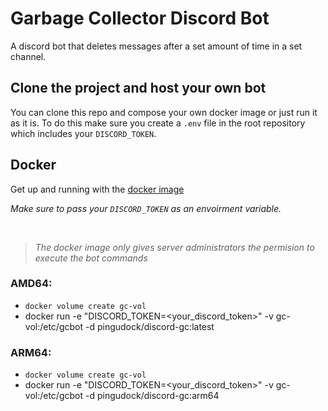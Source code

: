 # Garbage Collector Discord Bot

A discord bot that deletes messages after a set amount of time in a set channel.

## Clone the project and host your own bot

You can clone this repo and compose your own docker image or just run it as it is. To do this make sure you create a `.env` file in the root repository which includes your `DISCORD_TOKEN`.

## Docker

Get up and running with the [docker image](https://hub.docker.com/repository/docker/pingudock/discord-gc)

_*Make sure to pass your `DISCORD_TOKEN` as an envoirment variable.*_

<br/>

> _The docker image only gives server administrators the permision to execute the bot commands_

### **AMD64:**

- `docker volume create gc-vol`
- docker run -e "DISCORD_TOKEN=<your_discord_token>" -v gc-vol:/etc/gcbot -d pingudock/discord-gc:latest

### **ARM64:**

- `docker volume create gc-vol`
- docker run -e "DISCORD_TOKEN=<your_discord_token>" -v gc-vol:/etc/gcbot -d pingudock/discord-gc:arm64
